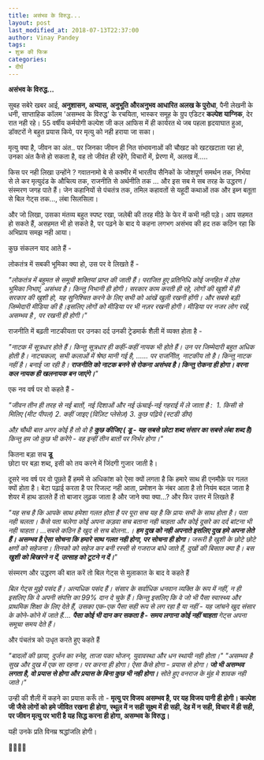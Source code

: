 ```yaml
---
title: असंभव के विरुद्ध...
layout: post
last_modified_at: 2018-07-13T22:37:00
author: Vinay Pandey
tags:
- शुक्र की फिक्र
categories:
- दीर्घ
---
```

**असंभव के विरुद्ध...**

सुबह सबेरे खबर आई,  **अनुशासन, अभ्यास, अनुभूति औरअनुभव आधारित अलख के पुरोधा**, पैनी लेखनी के धनी, साप्ताहिक कॉलम 'असम्भव के विरुद्ध'  के रचयिता, भास्कर समूह के ग्रुप एडिटर **कल्पेश याग्निक**, देर रात नही रहे। 55 वर्षीय कर्मयोगी कल्पेश जी कल आफिस में ही कार्यरत थे जब पहला हृदयाघात हुआ, डॉक्टरों ने बहुत प्रयास किये, पर मृत्यु को नही हराया जा सका। 

मृत्यु क्या है, जीवन का अंत.. 
पर जिनका जीवन ही नित संभावनाओं की चौखट को खटखटाता रहा हो, उनका अंत कैसे हो सकता है, वह तो जीवंत ही रहेंगे, विचारों में, प्रेरणा में, अलख में..... 

किस पर नही लिखा उन्होंने ?  गवातनामो बे से कश्मीर में भारतीय सैनिकों के जोशपूर्ण समर्थन तक, निर्भया से ले कर मृत्युदंड के औचित्य तक, राजनीति से अर्थनीति तक ... और इस सब मे सब तरह के उद्धरण / संस्मरण जगह पाते हैं। जेन कहानियों से पंचतंत्र तक, तमिल कहावतों से यहूदी कथाओं तक और इब्न बतूता से बिल गेट्स तक..., लंबा सिलसिला।

 और जो लिखा, उसका मंतव्य बहुत स्पष्ट रखा, जलेबी की तरह मीठे के फेर में कभी नही पड़े। आप सहमत हो सकते हैं, असहमत भी हो सकते है, पर पढ़ने के बाद ये कहना लगभग असंभव की हद तक कठिन रहा कि अभिप्राय समझ नही आया।

कुछ संकलन याद आते हैं -

लोकतंत्र में सबकी भूमिका क्या हो, उस पर वे लिखते हैं -

*"लोकतंत्र में बहुमत से समूची शक्तियां प्राप्त की जाती हैं। पराजित हुए प्रतिनिधि कोई जनहित में ठोस भूमिका निभाएं, असंभव है। किन्तु निभानी ही  होगी। सरकार काम करती ही रहे, लोगों की खुशी में ही सरकार की खुशी हो, यह सुनिश्चित करने के लिए सभी को आंखें खुली रखनी होंगी।*
*और सबसे बड़ी जिम्मेदारी मीडिया की है।इसलिए लोगों को मीडिया पर भी नज़र रखनी होगी। मीडिया पर नजर लोग रखें, असम्भव है , पर रखनी ही होगी।"*

राजनीति में बढ़ती नाटकीयता पर उनका दर्द उनकी ट्रेडमार्क शैली में व्यक्त होता है -

*"नाटक में सूत्रधार होते हैं। किन्तु सूत्रधार ही कहीं-कहीं नायक भी होते हैं। उन पर जिम्मेदारी बहुत अधिक होती है। नाट्यकला, सभी कलाओं में श्रेष्ठ मानी गई है, ...... पर राजनीित, नाटकीय तो है। किन्तु नाटक नहीं है। बनाई जा रही है।*
***राजनीति को नाटक बनने से रोकना असंभव है। किन्तु रोकना ही होगा। वरना कल नायक ही खलनायक बन जाएंगे।**"*

एक नव वर्ष पर वो कहते हैं -

*"जीवन तीन ही तरह से नई बातों, नई दिशाओं और नई ऊंचाई-नई गहराई में ले जाता है :* 
*1. किसी से मिलिए (मीट पीपल)*
*2. कहीं जाइए (विज़िट प्लेसेज़)*
*3. कुछ पढ़िये (स्टडी डीप)*

*औऱ चौथी बात अगर कोई है तो वो है*
***कुछ कीजिए ( डू - यह सबसे छोटा शब्द संसार का सबसे लंबा शब्द है)** किन्तु हम जो कुछ भी करेंगे - वह इन्हीं तीन बातों पर निर्भर होगा।"*

कितना बड़ा सच 
**डू**  
छोटा पर  बड़ा शब्द, इसी को तय करने में जिंदगी गुजार जाती है।

दूसरे नव वर्ष पर वो पूछते हैं हममें से अधिकांश को ऐसा क्यों लगता है कि हमारे साथ ही एनमौक़े पर गलत क्यों होता है। बेटा पढ़ाई करता है पर रिजल्ट नही आता, प्रमोशन के नंबर आता है तो नियंम बदल जाता है शेयर में हाथ डालते हैं तो बाजार लुढ़क जाता है और जाने क्या क्या...? 
और फिर उत्तर में लिखते हैं
 
*"यह सच है कि आपके साथ हमेशा गलत होता है पर पूरा सच यह है कि प्रायः सभी के साथ होता है। पता नही चलता। कैसे पता चलेगा कोई अपना कड़वा सच बताना नही चाहता और कोई दूसरे का दर्द बांटना भी नही चाहता। ...सबसे कठिन है खुद से सच बोलना..।*
***हम दुख को नही अपनाते इसलिए दुख हमे अपना लेते हैं। असम्भव है ऐसा सोचना कि हमारे साथ गलत नही होगा, पर सोचना ही होगा**। *जरूरी है खुशी के छोटे छोटे क्षणों को सहेजना। तिनको को सहेज कर बनी रस्सी से गजराज बांधे जाते हैं, दुखों की बिसात क्या है। बस **खुशी को बिखरने न दें, उत्साह को टूटने न दें।***"*

संस्मरण और उद्धरण की बात करें तो बिल गेट्स से मुलाकात के बाद वे कहते हैं

*बिल गेट्स मुझे पसंद हैं। अत्यधिक पसंद हैं। संसार के सर्वाधिक धनवान व्यक्ति के रूप में नहीं, न ही इसलिए कि वे अपनी संपत्ति का 99% दान दे चुके हैं।*
*किन्तु इसलिए कि वे जो भी पैसा स्वास्थ्य और प्राथमिक शिक्षा के लिए देते हैं, उसका एक-एक पैसा सही रूप से लग रहा है या नहीं - यह जांचने खुद संसार के कोने-कोने में जाते हैं.... **पैसा कोई भी दान कर सकता है - समय लगाना कोई नहीं चाहता**  गेट्स अपना समूचा समय देते हैं।*

और पंचतंत्र को उधृत करते हुए कहते हैं

*"बादलों की छाया, दुर्जन का स्नेह, ताजा पका भोजन, युवावस्था और धन स्थायी नही होता।"*
*"असम्भव है सुख और दुख में एक सा रहना। पर करना ही होगा। ऐसा कैसे होगा - प्रयास से होगा। **जो भी असम्भव लगता है, वो प्रयास से होगा और प्रयास के बिना कुछ भी नही होगा।** सोते हुए वनराज के मुंह मे शावक नही जाते।"*

उन्ही की शैली में कहने का प्रयास करूँ तो -
 **मृत्यु पर विजय असम्भव है, पर यह विजय पानी ही होगी। कल्पेश जी जैसे लोगों को हमे जीवित रखना ही होगा, स्थूल में न सही सूक्ष्म में ही सही, देह में न सही, विचार में ही सही, पर जीवन मृत्यु पर भारी है यह सिद्ध करना ही होगा, असम्भव के विरुद्ध।**

यही उनके प्रति विनम्र श्रद्धांजलि होगी।

🙏🌷🌷🙏


